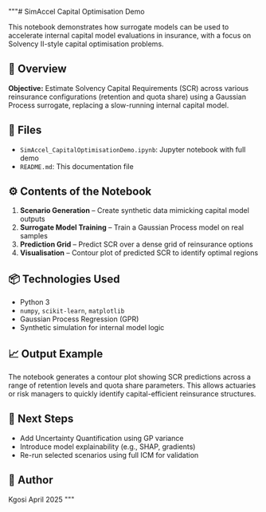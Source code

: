 """# SimAccel Capital Optimisation Demo

This notebook demonstrates how surrogate models can be used to accelerate internal capital model evaluations in insurance, with a focus on Solvency II-style capital optimisation problems.

## 📌 Overview

**Objective:** 
Estimate Solvency Capital Requirements (SCR) across various reinsurance configurations (retention and quota share) using a Gaussian Process surrogate, replacing a slow-running internal capital model.

## 📁 Files

- `SimAccel_CapitalOptimisationDemo.ipynb`: Jupyter notebook with full demo
- `README.md`: This documentation file

## ⚙️ Contents of the Notebook

1. **Scenario Generation** – Create synthetic data mimicking capital model outputs
2. **Surrogate Model Training** – Train a Gaussian Process model on real samples
3. **Prediction Grid** – Predict SCR over a dense grid of reinsurance options
4. **Visualisation** – Contour plot of predicted SCR to identify optimal regions

## 📦 Technologies Used

- Python 3
- `numpy`, `scikit-learn`, `matplotlib`
- Gaussian Process Regression (GPR)
- Synthetic simulation for internal model logic

## 📈 Output Example

The notebook generates a contour plot showing SCR predictions across a range of retention levels and quota share parameters. This allows actuaries or risk managers to quickly identify capital-efficient reinsurance structures.

## 🔄 Next Steps

- Add Uncertainty Quantification using GP variance
- Introduce model explainability (e.g., SHAP, gradients)
- Re-run selected scenarios using full ICM for validation

## 🧠 Author

Kgosi
April 2025
"""
